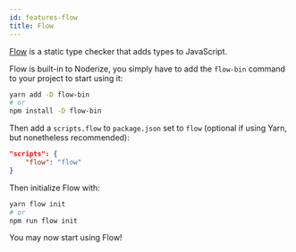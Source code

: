 ```yaml
---
id: features-flow
title: Flow
---
```


[Flow](https://flow.org/) is a static type checker that adds types to JavaScript.

Flow is built-in to Noderize, you simply have to add the `flow-bin` command to your project to start using it:

```bash
yarn add -D flow-bin
# or
npm install -D flow-bin
```

Then add a `scripts.flow` to `package.json` set to `flow` (optional if using Yarn, but nonetheless recommended):

```json
"scripts": {
    "flow": "flow"
}
```

Then initialize Flow with:

```bash
yarn flow init
# or
npm run flow init
```

You may now start using Flow!